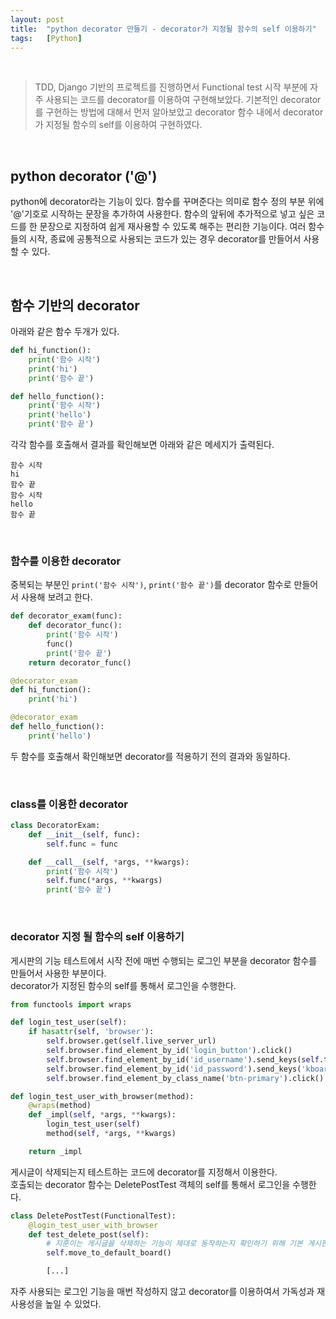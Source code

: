 ```yaml
---
layout: post
title:  "python decorator 만들기 - decorator가 지정될 함수의 self 이용하기"
tags:   [Python]
---
```


<br>  

> TDD, Django 기반의 프로젝트를 진행하면서 Functional test 시작 부분에 자주 사용되는 코드를 decorator를 이용하여 구현해보았다. 기본적인 decorator를 구현하는 방법에 대해서 먼저 알아보았고 decorator 함수 내에서 decorator가 지정될 함수의 self를 이용하여 구현하였다.   

<br>  

## python decorator ('@')  

python에 decorator라는 기능이 있다. 함수를 꾸며준다는 의미로 함수 정의 부분 위에 '@'기호로 시작하는 문장을 추가하여 사용한다. 함수의 앞뒤에 추가적으로 넣고 싶은 코드를 한 문장으로 지정하여 쉽게 재사용할 수 있도록 해주는 편리한 기능이다. 여러 함수들의 시작, 종료에 공통적으로 사용되는 코드가 있는 경우 decorator를 만들어서 사용할 수 있다.  

<br>  

## 함수 기반의 decorator  

아래와 같은 함수 두개가 있다.  

```python
def hi_function():
    print('함수 시작')
    print('hi')
    print('함수 끝')

def hello_function():
    print('함수 시작')
    print('hello')
    print('함수 끝')
```  

각각 함수를 호출해서 결과를 확인해보면 아래와 같은 메세지가 출력된다.  

```
함수 시작
hi
함수 끝
함수 시작
hello
함수 끝
```  

<br>  

### 함수를 이용한 decorator  

중복되는 부분인 `print('함수 시작')`, `print('함수 끝')`를 decorator 함수로 만들어서 사용해 보려고 한다.  

```python
def decorator_exam(func):
    def decorator_func():
        print('함수 시작')
        func()
        print('함수 끝')
    return decorator_func()

@decorator_exam
def hi_function():
    print('hi')

@decorator_exam
def hello_function():
    print('hello')
```  

두 함수를 호출해서 확인해보면 decorator를 적용하기 전의 결과와 동일하다.

<br>  

### class를 이용한 decorator  

```python
class DecoratorExam:
    def __init__(self, func):
        self.func = func

    def __call__(self, *args, **kwargs):
        print('함수 시작')
        self.func(*args, **kwargs)
        print('함수 끝')
```  

<br>  

### decorator 지정 될 함수의 self 이용하기  

게시판의 기능 테스트에서 시작 전에 매번 수행되는 로그인 부분을 decorator 함수를 만들어서 사용한 부분이다.  
decorator가 지정된 함수의 self를 통해서 로그인을 수행한다.  

```python
from functools import wraps

def login_test_user(self):
    if hasattr(self, 'browser'):
        self.browser.get(self.live_server_url)
        self.browser.find_element_by_id('login_button').click()
        self.browser.find_element_by_id('id_username').send_keys(self.test_user.username)
        self.browser.find_element_by_id('id_password').send_keys('kboard123')
        self.browser.find_element_by_class_name('btn-primary').click()

def login_test_user_with_browser(method):
    @wraps(method)
    def _impl(self, *args, **kwargs):
        login_test_user(self)
        method(self, *args, **kwargs)

    return _impl
```  

게시글이 삭제되는지 테스트하는 코드에 decorator를 지정해서 이용한다.  
호출되는 decorator 함수는 DeletePostTest 객체의 self를 통해서 로그인을 수행한다.  

```python
class DeletePostTest(FunctionalTest):
    @login_test_user_with_browser
    def test_delete_post(self):
        # 지훈이는 게시글을 삭제하는 기능이 제대로 동작하는지 확인하기 위해 기본 게시판으로 이동한다.
        self.move_to_default_board()

        [...]
```  

자주 사용되는 로그인 기능을 매번 작성하지 않고 decorator를 이용하여서 가독성과 재사용성을 높일 수 있었다.  

